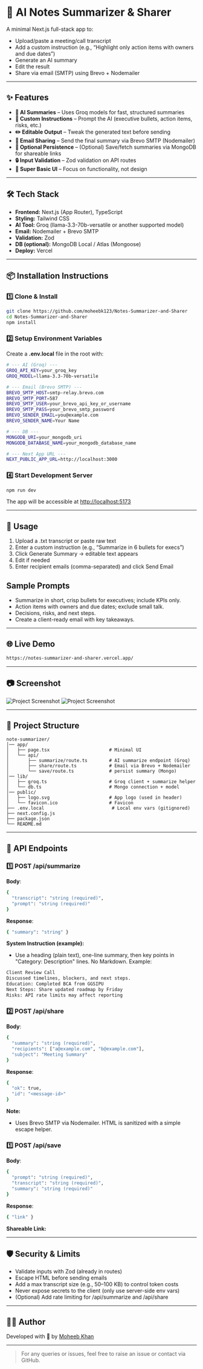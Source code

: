 # 📝 AI Notes Summarizer & Sharer

A minimal Next.js full-stack app to:
- Upload/paste a meeting/call transcript
- Add a custom instruction (e.g., “Highlight only action items with owners and due dates”)
- Generate an AI summary
- Edit the result
- Share via email (SMTP) using Brevo + Nodemailer

---

## ✨ Features

- **🧠 AI Summaries** – Uses Groq models for fast, structured summaries
- **🧾 Custom Instructions** – Prompt the AI (executive bullets, action items, risks, etc.)
- **✏️ Editable Output** – Tweak the generated text before sending
- **📧 Email Sharing** – Send the final summary via Brevo SMTP (Nodemailer)
- **🧩 Optional Persistence** – (Optional) Save/fetch summaries via MongoDB for shareable links
- **🔒 Input Validation** – Zod validation on API routes
- **🧹 Super Basic UI** – Focus on functionality, not design

---

## 🛠️ Tech Stack

- **Frontend:** Next.js (App Router), TypeScript
- **Styling:** Tailwind CSS
- **AI Tool:** Groq (llama-3.3-70b-versatile or another supported model)
- **Email:** Nodemailer + Brevo SMTP
- **Validation:** Zod
- **DB (optional):** MongoDB Local / Atlas (Mongoose)
- **Deploy:** Vercel

---

## 📦 Installation Instructions

### 1️⃣ Clone & Install

```bash
git clone https://github.com/moheebk123/Notes-Summarizer-and-Sharer
cd Notes-Summarizer-and-Sharer
npm install
```

### 2️⃣ Setup Environment Variables

Create a <b>.env.local</b> file in the root with:

```bash
# --- AI (Groq) ---
GROQ_API_KEY=your_groq_key
GROQ_MODEL=llama-3.3-70b-versatile

# --- Email (Brevo SMTP) ---
BREVO_SMTP_HOST=smtp-relay.brevo.com
BREVO_SMTP_PORT=587
BREVO_SMTP_USER=your_brevo_api_key_or_username
BREVO_SMTP_PASS=your_brevo_smtp_password
BREVO_SENDER_EMAIL=you@example.com
BREVO_SENDER_NAME=Your Name

# --- DB ---
MONGODB_URI=your_mongodb_uri
MONGODB_DATABASE_NAME=your_mongodb_database_name

# --- Next App URL ---
NEXT_PUBLIC_APP_URL=http://localhost:3000

```

### 4️⃣ Start Development Server

```bash
npm run dev
```
The app will be accessible at [http://localhost:5173](http://localhost:5173)

---

## 🚀 Usage

1. Upload a .txt transcript or paste raw text
2. Enter a custom instruction (e.g., “Summarize in 6 bullets for execs”)
3. Click Generate Summary → editable text appears
4. Edit if needed
5. Enter recipient emails (comma-separated) and click Send Email

## Sample Prompts

- Summarize in short, crisp bullets for executives; include KPIs only.
- Action items with owners and due dates; exclude small talk.
- Decisions, risks, and next steps.
- Create a client-ready email with key takeaways.

---

## 🌐 Live Demo

```bash
https://notes-summarizer-and-sharer.vercel.app/
```

---

## 📷 Screenshot

![Project Screenshot](./public/project-image-1.png)
![Project Screenshot](./public/project-image-2.png)

---

## 📂 Project Structure

```plaintext
note-summarizer/
│── app/
│   ├── page.tsx                      # Minimal UI
│   └── api/
│       ├── summarize/route.ts        # AI summarize endpoint (Groq)
│       ├── share/route.ts            # Email via Brevo + Nodemailer
│       └── save/route.ts             # persist summary (Mongo)
│── lib/
│   ├── groq.ts                       # Groq client + summarize helper
│   └── db.ts                         # Mongo connection + model
│── public/
│   ├── logo.svg                      # App logo (used in header)
│   └── favicon.ico                   # Favicon
├── .env.local                         # Local env vars (gitignored)
├── next.config.js
├── package.json
└── README.md
```

---

## 🔌 API Endpoints

### 1️⃣ POST /api/summarize

**Body**:
```bash
{
  "transcript": "string (required)",
  "prompt": "string (required)"
}
```

**Response**:
```bash
{ "summary": "string" }
```
**System Instruction (example):**
- Use a heading (plain text), one-line summary, then key points in "Category: Description" lines. No Markdown. Example:

```bash
Client Review Call
Discussed timelines, blockers, and next steps.
Education: Completed BCA from GGSIPU
Next Steps: Share updated roadmap by Friday
Risks: API rate limits may affect reporting
```

### 2️⃣ POST /api/share

**Body**:
```bash
{
  "summary": "string (required)",
  "recipients": ["a@example.com", "b@example.com"],
  "subject": "Meeting Summary"
}
```

**Response**:
```bash
{
  "ok": true,
  "id": "<message-id>"
}
```
**Note:**
- Uses Brevo SMTP via Nodemailer. HTML is sanitized with a simple escape helper.


### 1️⃣ POST /api/save

**Body**:
```bash
{
  "prompt": "string (required)",
  "transcript": "string (required)",
  "summary": "string (required)"
}
```

**Response**:
```bash
{ "link" }
```
**Shareable Link:**

---

## 🛡️ Security & Limits
- Validate inputs with Zod (already in routes)
- Escape HTML before sending emails
- Add a max transcript size (e.g., 50–100 KB) to control token costs
- Never expose secrets to the client (only use server-side env vars)
- (Optional) Add rate limiting for /api/summarize and /api/share

---

## 👨‍💻 Author

Developed with 💙 by [Moheeb Khan](https://github.com/moheebk123)

---

> For any queries or issues, feel free to raise an issue or contact via GitHub.
